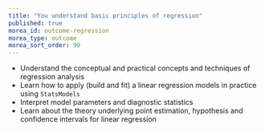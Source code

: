 ```yaml
---
title: "You understand basic principles of regression"
published: true
morea_id: outcome-regression
morea_type: outcome
morea_sort_order: 90
---
```


* Understand the conceptual and practical concepts and techniques of regression analysis
* Learn how to apply (build and fit) a linear regression models in practice using `StatsModels`
* Interpret model parameters and diagnostic statistics
* Learn about the theory underlying point estimation, hypothesis and confidence intervals for linear regression 
